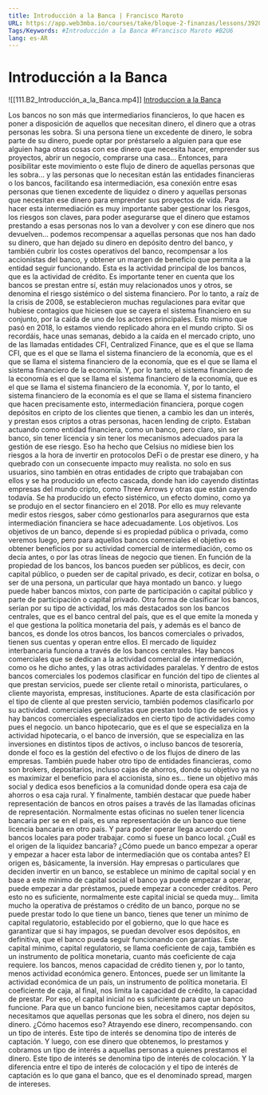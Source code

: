 ```yaml
---
title: Introducción a la Banca | Francisco Maroto
URL: https://app.web3mba.io/courses/take/bloque-2-finanzas/lessons/39204610-6-1-introduccion-a-la-banca-francisco-maroto
Tags/Keywords: #Introducción a la Banca #Francisco Maroto #B2U6
lang: es-AR
---
```

# Introducción a la Banca
![[111.B2_Introducción_a_la_Banca.mp4]]
[Introduccion a la Banca](https://app.web3mba.io?wvideo=nepnvaj4j1)

Los bancos no son más que intermediarios financieros, lo que hacen es poner a disposición de aquellos que necesitan dinero, el dinero que a otras personas les sobra. Si una persona tiene un excedente de dinero, le sobra parte de su dinero, puede optar por préstarselo a alguien para que ese alguien haga otras cosas con ese dinero que necesita hacer, emprender sus proyectos, abrir un negocio, comprarse una casa... Entonces, para posibilitar este movimiento o este flujo de dinero de aquellas personas que les sobra... y las personas que lo necesitan están las entidades financieras o los bancos, facilitando esa intermediación, esa conexión entre esas personas que tienen excedente de liquidez o dinero y aquellas personas que necesitan ese dinero para emprender sus proyectos de vida. Para hacer esta intermediación es muy importante saber gestionar los riesgos, los riesgos son claves, para poder asegurarse que el dinero que estamos prestando a esas personas nos lo van a devolver y con ese dinero que nos devuelven... podemos recompensar a aquellas personas que nos han dado su dinero, que han dejado su dinero en depósito dentro del banco, y también cubrir los costes operativos del banco, recompensar a los accionistas del banco, y obtener un margen de beneficio que permita a la entidad seguir funcionando. Esta es la actividad principal de los bancos, que es la actividad de crédito. Es importante tener en cuenta que los bancos se prestan entre sí, están muy relacionados unos y otros, se denomina el riesgo sistémico o del sistema financiero. Por lo tanto, a raíz de la crisis de 2008, se establecieron muchas regulaciones para evitar que hubiese contagios que hiciesen que se cayera el sistema financiero en su conjunto, por la caída de uno de los actores principales. Esto mismo que pasó en 2018, lo estamos viendo replicado ahora en el mundo cripto. Si os recordáis, hace unas semanas, debido a la caída en el mercado cripto, uno de las llamadas entidades CFI, Centralized Finance, que es el que se llama CFI, que es el que se llama el sistema financiero de la economía, que es el que se llama el sistema financiero de la economía, que es el que se llama el sistema financiero de la economía. Y, por lo tanto, el sistema financiero de la economía es el que se llama el sistema financiero de la economía, que es el que se llama el sistema financiero de la economía. Y, por lo tanto, el sistema financiero de la economía es el que se llama el sistema financiero que hacen precisamente esto, intermediación financiera, porque cogen depósitos en cripto de los clientes que tienen, a cambio les dan un interés, y prestan esos criptos a otras personas, hacen lending de cripto. Estaban actuando como entidad financiera, como un banco, pero claro, sin ser banco, sin tener licencia y sin tener los mecanismos adecuados para la gestión de ese riesgo. Eso ha hecho que Celsius no midiese bien los riesgos a la hora de invertir en protocolos DeFi o de prestar ese dinero, y ha quebrado con un consecuente impacto muy realista. no solo en sus usuarios, sino también en otras entidades de cripto que trabajaban con ellos y se ha producido un efecto cascada, donde han ido cayendo distintas empresas del mundo cripto, como Three Arrows y otras que están cayendo todavía. Se ha producido un efecto sistémico, un efecto domino, como ya se produjo en el sector financiero en el 2018. Por ello es muy relevante medir estos riesgos, saber cómo gestionarlos para asegurarnos que esta intermediación financiera se hace adecuadamente. Los objetivos. Los objetivos de un banco, depende si es propiedad pública o privada, como veremos luego, pero para aquellos bancos comerciales el objetivo es obtener beneficios por su actividad comercial de intermediación, como os decía antes, o por las otras líneas de negocio que tienen. En función de la propiedad de los bancos, los bancos pueden ser públicos, es decir, con capital público, o pueden ser de capital privado, es decir, cotizar en bolsa, o ser de una persona, un particular que haya montado un banco. y luego puede haber bancos mixtos, con parte de participación o capital público y parte de participación o capital privado. Otra forma de clasificar los bancos, serían por su tipo de actividad, los más destacados son los bancos centrales, que es el banco central del país, que es el que emite la moneda y el que gestiona la política monetaria del país, y además es el banco de bancos, es donde los otros bancos, los bancos comerciales o privados, tienen sus cuentas y operan entre ellos. El mercado de liquidez interbancaria funciona a través de los bancos centrales. Hay bancos comerciales que se dedican a la actividad comercial de intermediación, como os he dicho antes, y las otras actividades paralelas. Y dentro de estos bancos comerciales los podemos clasificar en función del tipo de clientes al que prestan servicios, puede ser cliente retail o minorista, particulares, o cliente mayorista, empresas, instituciones. Aparte de esta clasificación por el tipo de cliente al que presten servicio, también podemos clasificarlo por su actividad. comerciales generalistas que prestan todo tipo de servicios y hay bancos comerciales especializados en cierto tipo de actividades como pues el negocio. un banco hipotecario, que es el que se especializa en la actividad hipotecaria, o el banco de inversión, que se especializa en las inversiones en distintos tipos de activos, o incluso bancos de tesorería, donde el foco es la gestión del efectivo o de los flujos de dinero de las empresas. También puede haber otro tipo de entidades financieras, como son brokers, depositarios, incluso cajas de ahorros, donde su objetivo ya no es maximizar el beneficio para el accionista, sino es... tiene un objetivo más social y dedica esos beneficios a la comunidad donde opera esa caja de ahorros o esa caja rural. Y finalmente, también destacar que puede haber representación de bancos en otros países a través de las llamadas oficinas de representación. Normalmente estas oficinas no suelen tener licencia bancaria per se en el país, es una representación de un banco que tiene licencia bancaria en otro país. Y para poder operar llega acuerdo con bancos locales para poder trabajar. como si fuese un banco local. ¿Cuál es el origen de la liquidez bancaria? ¿Cómo puede un banco empezar a operar y empezar a hacer esta labor de intermediación que os contaba antes? El origen es, básicamente, la inversión. Hay empresas o particulares que deciden invertir en un banco, se establece un mínimo de capital social y en base a este mínimo de capital social el banco ya puede empezar a operar, puede empezar a dar préstamos, puede empezar a conceder créditos. Pero esto no es suficiente, normalmente este capital inicial se queda muy... limita mucho la operativa de préstamos o crédito de un banco, porque no se puede prestar todo lo que tiene un banco, tienes que tener un mínimo de capital regulatorio, establecido por el gobierno, que lo que hace es garantizar que si hay impagos, se puedan devolver esos depósitos, en definitiva, que el banco pueda seguir funcionando con garantías. Este capital mínimo, capital regulatorio, se llama coeficiente de caja, también es un instrumento de política monetaria, cuanto más coeficiente de caja requiere. los bancos, menos capacidad de crédito tienen y, por lo tanto, menos actividad económica genero. Entonces, puede ser un limitante la actividad económica de un país, un instrumento de política monetaria. El coeficiente de caja, al final, nos limita la capacidad de crédito, la capacidad de prestar. Por eso, el capital inicial no es suficiente para que un banco funcione. Para que un banco funcione bien, necesitamos captar depósitos, necesitamos que aquellas personas que les sobra el dinero, nos dejen su dinero. ¿Cómo hacemos eso? Atrayendo ese dinero, recompensando. con un tipo de interés. Este tipo de interés se denomina tipo de interés de captación. Y luego, con ese dinero que obtenemos, lo prestamos y cobramos un tipo de interés a aquellas personas a quienes prestamos el dinero. Este tipo de interés se denomina tipo de interés de colocación. Y la diferencia entre el tipo de interés de colocación y el tipo de interés de captación es lo que gana el banco, que es el denominado spread, margen de intereses.